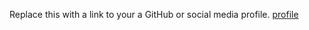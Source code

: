 Replace this with a link to your a GitHub or social media profile.
[profile](http://www.google.com)
